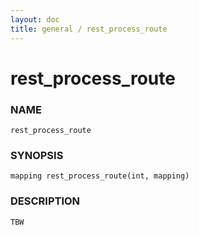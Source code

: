 ```yaml
---
layout: doc
title: general / rest_process_route
---
```

# rest_process_route

### NAME

    rest_process_route

### SYNOPSIS

    mapping rest_process_route(int, mapping)

### DESCRIPTION

    TBW

